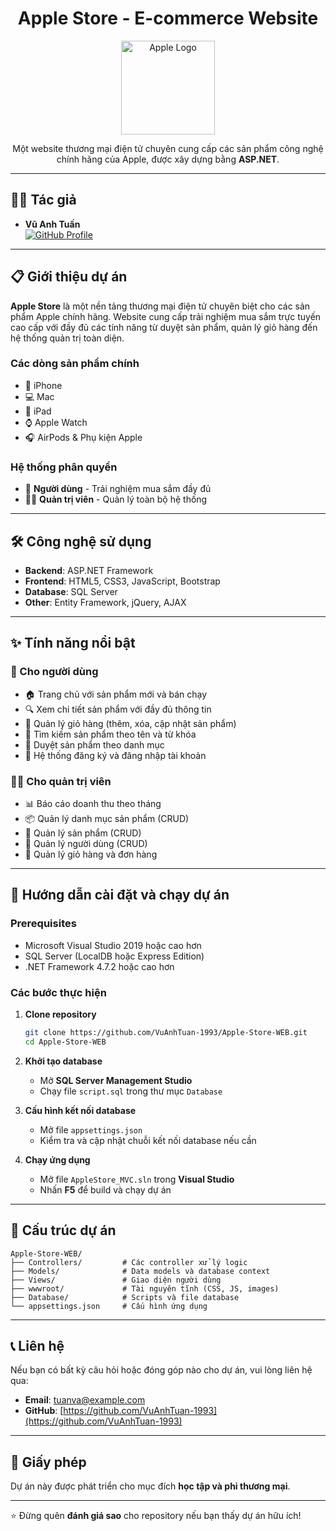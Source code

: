 <h1 align="center">Apple Store - E-commerce Website</h1>

<p align="center">
  <img src="https://upload.wikimedia.org/wikipedia/commons/thumb/f/fa/Apple_logo_black.svg/1000px-Apple_logo_black.svg.png" alt="Apple Logo" width="150"/>
</p>

<p align="center">
  Một website thương mại điện tử chuyên cung cấp các sản phẩm công nghệ chính hãng của Apple,  
  được xây dựng bằng <b>ASP.NET</b>.
</p>

---

## 👨‍💻 Tác giả
- **Vũ Anh Tuấn**  
[![GitHub Profile](https://img.shields.io/badge/GitHub-Profile-blue?logo=github)](https://github.com/VuAnhTuan-1993)


---


## 📋 Giới thiệu dự án
**Apple Store** là một nền tảng thương mại điện tử chuyên biệt cho các sản phẩm Apple chính hãng. Website cung cấp trải nghiệm mua sắm trực tuyến cao cấp với đầy đủ các tính năng từ duyệt sản phẩm, quản lý giỏ hàng đến hệ thống quản trị toàn diện.

### Các dòng sản phẩm chính
- 📱 iPhone  
- 💻 Mac  
- 📘 iPad  
- ⌚️ Apple Watch  
- 🎧 AirPods & Phụ kiện Apple  

### Hệ thống phân quyền
- 👤 **Người dùng** - Trải nghiệm mua sắm đầy đủ  
- 👨‍💼 **Quản trị viên** - Quản lý toàn bộ hệ thống  

---

## 🛠 Công nghệ sử dụng
- **Backend**: ASP.NET Framework  
- **Frontend**: HTML5, CSS3, JavaScript, Bootstrap  
- **Database**: SQL Server  
- **Other**: Entity Framework, jQuery, AJAX  

---

## ✨ Tính năng nổi bật

### 👤 Cho người dùng
- 🏠 Trang chủ với sản phẩm mới và bán chạy  
- 🔍 Xem chi tiết sản phẩm với đầy đủ thông tin  
- 🛒 Quản lý giỏ hàng (thêm, xóa, cập nhật sản phẩm)  
- 🔎 Tìm kiếm sản phẩm theo tên và từ khóa  
- 📂 Duyệt sản phẩm theo danh mục  
- 👥 Hệ thống đăng ký và đăng nhập tài khoản  

### 👨‍💼 Cho quản trị viên
- 📊 Báo cáo doanh thu theo tháng  
- 📦 Quản lý danh mục sản phẩm (CRUD)  
- 📱 Quản lý sản phẩm (CRUD)  
- 👥 Quản lý người dùng (CRUD)  
- 🛒 Quản lý giỏ hàng và đơn hàng  

---

## 🚀 Hướng dẫn cài đặt và chạy dự án

### Prerequisites
- Microsoft Visual Studio 2019 hoặc cao hơn  
- SQL Server (LocalDB hoặc Express Edition)  
- .NET Framework 4.7.2 hoặc cao hơn  

### Các bước thực hiện

1. **Clone repository**
   ```bash
   git clone https://github.com/VuAnhTuan-1993/Apple-Store-WEB.git
   cd Apple-Store-WEB
   ```

2. **Khởi tạo database**
   - Mở **SQL Server Management Studio**
   - Chạy file `script.sql` trong thư mục `Database`

3. **Cấu hình kết nối database**
   - Mở file `appsettings.json`
   - Kiểm tra và cập nhật chuỗi kết nối database nếu cần

4. **Chạy ứng dụng**
   - Mở file `AppleStore_MVC.sln` trong **Visual Studio**
   - Nhấn **F5** để build và chạy dự án

---

## 📂 Cấu trúc dự án
```
Apple-Store-WEB/
├── Controllers/         # Các controller xử lý logic
├── Models/              # Data models và database context
├── Views/               # Giao diện người dùng
├── wwwroot/             # Tài nguyên tĩnh (CSS, JS, images)
├── Database/            # Scripts và file database
└── appsettings.json     # Cấu hình ứng dụng
```

---

## 📞 Liên hệ
Nếu bạn có bất kỳ câu hỏi hoặc đóng góp nào cho dự án, vui lòng liên hệ qua:  
- **Email**: tuanva@example.com  
- **GitHub**: [https://github.com/VuAnhTuan-1993](https://github.com/VuAnhTuan-1993)  

---

## 📄 Giấy phép
Dự án này được phát triển cho mục đích **học tập và phi thương mại**.

---

⭐ Đừng quên **đánh giá sao** cho repository nếu bạn thấy dự án hữu ích!
